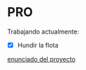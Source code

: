 # PRO
Trabajando actualmente:
* [X] Hundir la flota

[enunciado del proyecto](https://github.com/sdelquin/pro/blob/main/ut3/te1/README.md)
